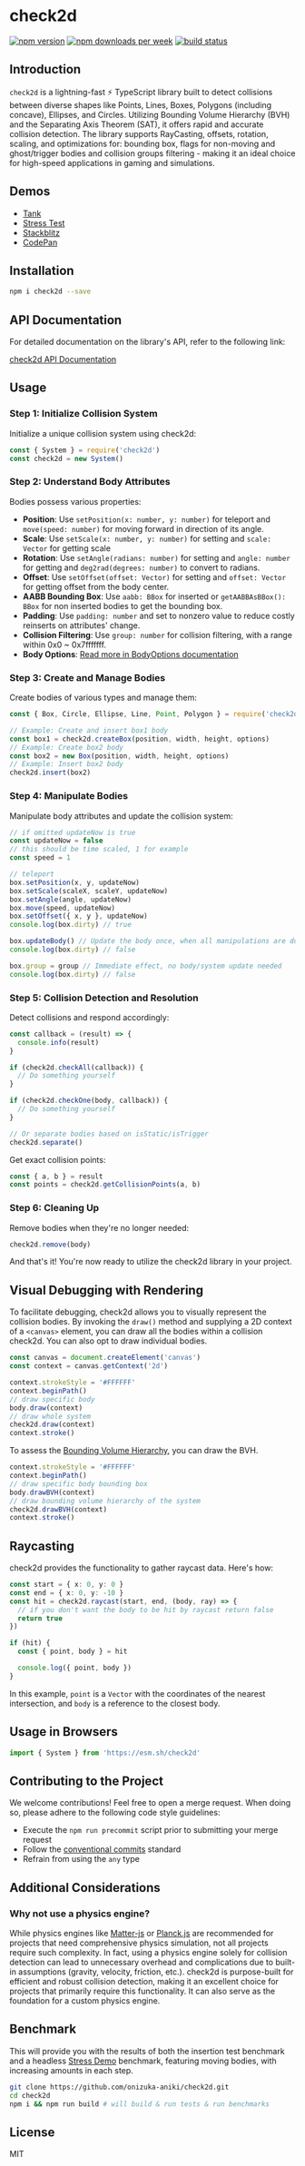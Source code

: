 # check2d

[<img src="https://img.shields.io/npm/v/check2d?style=for-the-badge&color=success" alt="npm version" />](https://www.npmjs.com/package/check2d?activeTab=versions)
[<img src="https://img.shields.io/npm/dw/check2d.svg?style=for-the-badge&color=success" alt="npm downloads per week" />](https://www.npmjs.com/package/check2d)
[<img src="https://img.shields.io/circleci/build/github/onizuka-aniki/check2d/master?style=for-the-badge" alt="build status" />](https://app.circleci.com/pipelines/github/onizuka-aniki/check2d)

## Introduction

`check2d` is a lightning-fast ⚡️ TypeScript library built to detect collisions between diverse shapes like Points, Lines, Boxes, Polygons (including concave), Ellipses, and Circles. Utilizing Bounding Volume Hierarchy (BVH) and the Separating Axis Theorem (SAT), it offers rapid and accurate collision detection. The library supports RayCasting, offsets, rotation, scaling, and optimizations for: bounding box, flags for non-moving and ghost/trigger bodies and collision groups filtering - making it an ideal choice for high-speed applications in gaming and simulations.

## Demos

- [Tank](https://onizuka-aniki.github.io/check2d/demo/)
- [Stress Test](https://onizuka-aniki.github.io/check2d/demo/?stress)
- [Stackblitz](https://stackblitz.com/edit/check2d)
- [CodePan](https://onizuka-aniki.github.io/codepan/#/boilerplate/check2d?pans=console,html)

## Installation

```bash
npm i check2d --save
```

## API Documentation

For detailed documentation on the library's API, refer to the following link:

[check2d API Documentation](https://onizuka-aniki.github.io/check2d/)

## Usage

### Step 1: Initialize Collision System

Initialize a unique collision system using check2d:

```ts
const { System } = require('check2d')
const check2d = new System()
```

### Step 2: Understand Body Attributes

Bodies possess various properties:

- **Position**: Use `setPosition(x: number, y: number)` for teleport and `move(speed: number)` for moving forward in direction of its angle.
- **Scale**: Use `setScale(x: number, y: number)` for setting and `scale: Vector` for getting scale
- **Rotation**: Use `setAngle(radians: number)` for setting and `angle: number` for getting and `deg2rad(degrees: number)` to convert to radians.
- **Offset**: Use `setOffset(offset: Vector)` for setting and `offset: Vector` for getting offset from the body center.
- **AABB Bounding Box**: Use `aabb: BBox` for inserted or `getAABBAsBBox(): BBox` for non inserted bodies to get the bounding box.
- **Padding**: Use `padding: number` and set to nonzero value to reduce costly reinserts on attributes' change.
- **Collision Filtering**: Use `group: number` for collision filtering, with a range within 0x0 ~ 0x7fffffff.
- **Body Options**: [Read more in BodyOptions documentation](https://onizuka-aniki.github.io/check2d/interfaces/BodyOptions.html)

### Step 3: Create and Manage Bodies

Create bodies of various types and manage them:

```ts
const { Box, Circle, Ellipse, Line, Point, Polygon } = require('check2d')

// Example: Create and insert box1 body
const box1 = check2d.createBox(position, width, height, options)
// Example: Create box2 body
const box2 = new Box(position, width, height, options)
// Example: Insert box2 body
check2d.insert(box2)
```

### Step 4: Manipulate Bodies

Manipulate body attributes and update the collision system:

```ts
// if omitted updateNow is true
const updateNow = false
// this should be time scaled, 1 for example
const speed = 1

// teleport
box.setPosition(x, y, updateNow)
box.setScale(scaleX, scaleY, updateNow)
box.setAngle(angle, updateNow)
box.move(speed, updateNow)
box.setOffset({ x, y }, updateNow)
console.log(box.dirty) // true

box.updateBody() // Update the body once, when all manipulations are done
console.log(box.dirty) // false

box.group = group // Immediate effect, no body/system update needed
console.log(box.dirty) // false
```

### Step 5: Collision Detection and Resolution

Detect collisions and respond accordingly:

```ts
const callback = (result) => {
  console.info(result)
}

if (check2d.checkAll(callback)) {
  // Do something yourself
}

if (check2d.checkOne(body, callback)) {
  // Do something yourself
}

// Or separate bodies based on isStatic/isTrigger
check2d.separate()
```

Get exact collision points:

```ts
const { a, b } = result
const points = check2d.getCollisionPoints(a, b)
```

### Step 6: Cleaning Up

Remove bodies when they're no longer needed:

```ts
check2d.remove(body)
```

And that's it! You're now ready to utilize the check2d library in your project.

## Visual Debugging with Rendering

To facilitate debugging, check2d allows you to visually represent the collision bodies. By invoking the `draw()` method and supplying a 2D context of a `<canvas>` element, you can draw all the bodies within a collision check2d. You can also opt to draw individual bodies.

```ts
const canvas = document.createElement('canvas')
const context = canvas.getContext('2d')

context.strokeStyle = '#FFFFFF'
context.beginPath()
// draw specific body
body.draw(context)
// draw whole system
check2d.draw(context)
context.stroke()
```

To assess the [Bounding Volume Hierarchy](https://en.wikipedia.org/wiki/Bounding_volume_hierarchy), you can draw the BVH.

```ts
context.strokeStyle = '#FFFFFF'
context.beginPath()
// draw specific body bounding box
body.drawBVH(context)
// draw bounding volume hierarchy of the system
check2d.drawBVH(context)
context.stroke()
```

## Raycasting

check2d provides the functionality to gather raycast data. Here's how:

```ts
const start = { x: 0, y: 0 }
const end = { x: 0, y: -10 }
const hit = check2d.raycast(start, end, (body, ray) => {
  // if you don't want the body to be hit by raycast return false
  return true
})

if (hit) {
  const { point, body } = hit

  console.log({ point, body })
}
```

In this example, `point` is a `Vector` with the coordinates of the nearest intersection, and `body` is a reference to the closest body.

## Usage in Browsers

```js
import { System } from 'https://esm.sh/check2d'
```

## Contributing to the Project

We welcome contributions! Feel free to open a merge request. When doing so, please adhere to the following code style guidelines:

- Execute the `npm run precommit` script prior to submitting your merge request
- Follow the [conventional commits](https://www.conventionalcommits.org/en/v1.0.0/#summary) standard
- Refrain from using the `any` type

## Additional Considerations

### Why not use a physics engine?

While physics engines like [Matter-js](https://github.com/liabru/matter-js) or [Planck.js](https://github.com/shakiba/planck.js) are recommended for projects that need comprehensive physics simulation, not all projects require such complexity. In fact, using a physics engine solely for collision detection can lead to unnecessary overhead and complications due to built-in assumptions (gravity, velocity, friction, etc.). check2d is purpose-built for efficient and robust collision detection, making it an excellent choice for projects that primarily require this functionality. It can also serve as the foundation for a custom physics engine.

## Benchmark

This will provide you with the results of both the insertion test benchmark and a headless [Stress Demo](https://onizuka-aniki.github.io/check2d/demo/?stress) benchmark, featuring moving bodies, with increasing amounts in each step.

```bash
git clone https://github.com/onizuka-aniki/check2d.git
cd check2d
npm i && npm run build # will build & run tests & run benchmarks
```

## License

MIT
